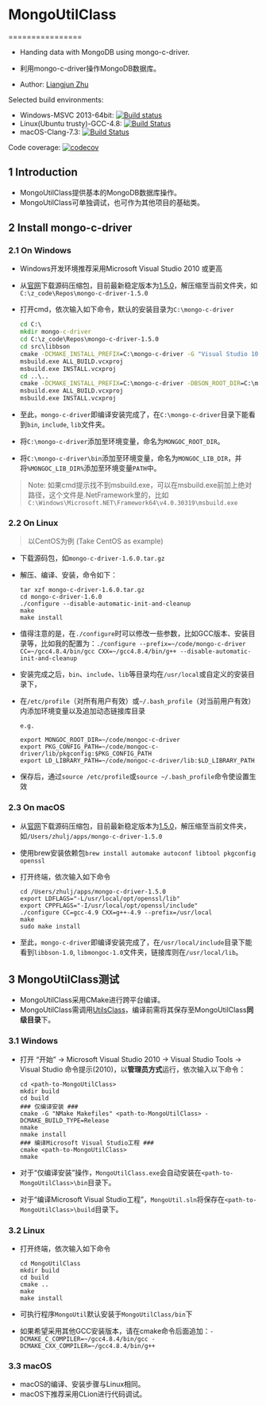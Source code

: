 # MongoUtilClass
================

+ Handing data with MongoDB using mongo-c-driver.

+ 利用mongo-c-driver操作MongoDB数据库。

+ Author: [Liangjun Zhu](http://zhulj.net)

Selected build environments:

+ Windows-MSVC 2013-64bit: [![Build status](https://ci.appveyor.com/api/projects/status/b3eu2hfca1mte3ta?svg=true)](https://ci.appveyor.com/project/lreis-2415/mongoutilclass)
+ Linux(Ubuntu trusty)-GCC-4.8: [![Build Status](http://badges.herokuapp.com/travis/lreis2415/MongoUtilClass?branch=master&env=BUILD_NAME=linux_gcc48&label=linux_gcc48)](https://travis-ci.org/lreis2415/MongoUtilClass)
+ macOS-Clang-7.3: [![Build Status](http://badges.herokuapp.com/travis/lreis2415/MongoUtilClass?branch=master&env=BUILD_NAME=osx_xcode&label=osx_clang)](https://travis-ci.org/lreis2415/MongoUtilClass)

Code coverage: [![codecov](https://codecov.io/gh/lreis2415/MongoUtilClass/branch/master/graph/badge.svg)](https://codecov.io/gh/lreis2415/MongoUtilClass)

## 1 Introduction
+ MongoUtilClass提供基本的MongoDB数据库操作。
+ MongoUtilClass可单独调试，也可作为其他项目的基础类。

## 2 Install mongo-c-driver

### 2.1 On Windows
+ Windows开发环境推荐采用Microsoft Visual Studio 2010 或更高
+ 从[官网](http://mongoc.org/ "mongo-c-driver-download")下载源码压缩包，目前最新稳定版本为[1.5.0](https://github.com/mongodb/mongo-c-driver/releases/download/1.5.0/mongo-c-driver-1.5.0.tar.gz "mongo-c-driver-1.5.0")，解压缩至当前文件夹，如`C:\z_code\Repos\mongo-c-driver-1.5.0`
+ 打开cmd，依次输入如下命令，默认的安装目录为`C:\mongo-c-driver`

	```bat
	cd C:\
	mkdir mongo-c-driver
	cd C:\z_code\Repos\mongo-c-driver-1.5.0
	cd src\libbson
	cmake -DCMAKE_INSTALL_PREFIX=C:\mongo-c-driver -G "Visual Studio 10 2010"
	msbuild.exe ALL_BUILD.vcxproj
	msbuild.exe INSTALL.vcxproj
	cd ..\..
	cmake -DCMAKE_INSTALL_PREFIX=C:\mongo-c-driver -DBSON_ROOT_DIR=C:\mongo-c-driver -G "Visual Studio 10 2010"
	msbuild.exe ALL_BUILD.vcxproj
	msbuild.exe INSTALL.vcxproj
	```

+ 至此，`mongo-c-driver`即编译安装完成了，在`C:\mongo-c-driver`目录下能看到`bin`, `include`, `lib`文件夹。
+ 将`C:\mongo-c-driver`添加至环境变量，命名为`MONGOC_ROOT_DIR`。
+ 将`C:\mongo-c-driver\bin`添加至环境变量，命名为`MONGOC_LIB_DIR`，并将`%MONGOC_LIB_DIR%`添加至环境变量`PATH`中。

> Note: 如果cmd提示找不到msbuild.exe，可以在msbuild.exe前加上绝对路径，这个文件是.NetFramework里的，比如`C:\Windows\Microsoft.NET\Framework64\v4.0.30319\msbuild.exe`

### 2.2 On Linux

> 以CentOS为例 (Take CentOS as example)

+ 下载源码包，如`mongo-c-driver-1.6.0.tar.gz`
+ 解压、编译、安装，命令如下：

	```shell
	tar xzf mongo-c-driver-1.6.0.tar.gz
	cd mongo-c-driver-1.6.0
	./configure --disable-automatic-init-and-cleanup
	make
	make install
	```

+ 值得注意的是，在`./configure`时可以修改一些参数，比如GCC版本、安装目录等，比如我的配置为：`./configure --prefix=~/code/mongo-c-driver CC=~/gcc4.8.4/bin/gcc CXX=~/gcc4.8.4/bin/g++ --disable-automatic-init-and-cleanup`
+ 安装完成之后，`bin`、`include`、`lib`等目录均在`/usr/local`或自定义的安装目录下，
+ 在`/etc/profile`（对所有用户有效）或`~/.bash_profile`（对当前用户有效）内添加环境变量以及追加动态链接库目录

	```shell
	e.g.
	
	export MONGOC_ROOT_DIR=~/code/mongoc-c-driver
	export PKG_CONFIG_PATH=~/code/mongoc-c-driver/lib/pkgconfig:$PKG_CONFIG_PATH
	export LD_LIBRARY_PATH=~/code/mongoc-c-driver/lib:$LD_LIBRARY_PATH
	```

+ 保存后，通过`source /etc/profile`或`source ~/.bash_profile`命令使设置生效


### 2.3 On macOS
+ 从[官网](http://mongoc.org/ "mongo-c-driver-download")下载源码压缩包，目前最新稳定版本为[1.5.0](https://github.com/mongodb/mongo-c-driver/releases/download/1.5.0/mongo-c-driver-1.5.0.tar.gz "mongo-c-driver-1.5.0")，解压缩至当前文件夹，如`/Users/zhulj/apps/mongo-c-driver-1.5.0`
+ 使用brew安装依赖包`brew install automake autoconf libtool pkgconfig openssl`
+ 打开终端，依次输入如下命令
	```shell
	cd /Users/zhulj/apps/mongo-c-driver-1.5.0
	export LDFLAGS="-L/usr/local/opt/openssl/lib"
	export CPPFLAGS="-I/usr/local/opt/openssl/include"
	./configure CC=gcc-4.9 CXX=g++-4.9 --prefix=/usr/local
	make
	sudo make install
	```

+ 至此，`mongo-c-driver`即编译安装完成了，在`/usr/local/include`目录下能看到`libbson-1.0`, `libmongoc-1.0`文件夹，链接库则在`/usr/local/lib`。

## 3 MongoUtilClass测试
+ MongoUtilClass采用CMake进行跨平台编译。
+ MongoUtilClass需调用[UtilsClass](https://github.com/lreis2415/UtilsClass)，编译前需将其保存至MongoUtilClass**同级目录**下。

### 3.1 Windows
+ 打开 “开始” -> Microsoft Visual Studio 2010 -> Visual Studio Tools -> Visual Studio 命令提示(2010)，以**管理员方式**运行，依次输入以下命令：
	
	```shell
	cd <path-to-MongoUtilClass>
	mkdir build
	cd build
	### 仅编译安装 ###
	cmake -G "NMake Makefiles" <path-to-MongoUtilClass> -DCMAKE_BUILD_TYPE=Release
	nmake
	nmake install
	### 编译Microsoft Visual Studio工程 ###
	cmake <path-to-MongoUtilClass>
	nmake
	```

+ 对于“仅编译安装”操作，`MongoUtilClass.exe`会自动安装在`<path-to-MongoUtilClass>\bin`目录下。
+ 对于“编译Microsoft Visual Studio工程”，`MongoUtil.sln`将保存在`<path-to-MongoUtilClass>\build`目录下。

### 3.2 Linux
+ 打开终端，依次输入如下命令

	```shell
	cd MongoUtilClass
	mkdir build
	cd build
	cmake ..
	make
	make install
	```
+ 可执行程序`MongoUtil`默认安装于`MongoUtilClass/bin`下
+ 如果希望采用其他GCC安装版本，请在cmake命令后面追加：`-DCMAKE_C_COMPILER=~/gcc4.8.4/bin/gcc -DCMAKE_CXX_COMPILER=~/gcc4.8.4/bin/g++`

### 3.3 macOS

+ macOS的编译、安装步骤与Linux相同。
+ macOS下推荐采用CLion进行代码调试。
